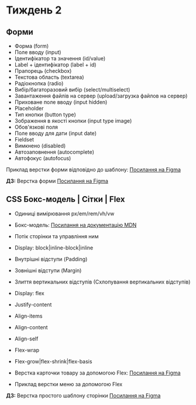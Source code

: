 # Тиждень 2

## Форми

- Форма (form)
- Поле вводу (input)
- Ідентифікатор та значення (id/value)
- Label + ідентифікатор (label + id)
- Прапорець (checkbox)
- Текстова область (textarea)
- Радіокнопка (radio)
- Вибір/багаторазовий вибір (select/multiselect)
- Завантаження файлів на сервер (upload/загрузка файлов на сервер)
- Приховане поле вводу (input hidden)
- Placeholder
- Тип кнопки (button type)
- Зображення в якості кнопки (input type image)
- Обов'язкові поля
- Поле вводу для дати (input date)
- Fieldset
- Вимкнено (disabled)
- Автозаповнення (autocomplete)
- Автофокус (autofocus)

Приклад верстки форми відповідно до шаблону: [Посилання на Figma](https://www.figma.com/file/XIGo9Oo8dSS7VSZRaXXBMt/SignUpForm)

**ДЗ:** Верстка форми [Посилання на Figma](https://www.figma.com/file/yLTQtQBSS4398GLZnJre1o/sign-up-form)

## CSS Бокс-модель | Сітки | Flex
- Одиниці вимірювання px/em/rem/vh/vw
- Бокс-модель: [Посилання на документацію MDN](https://developer.mozilla.org/ru/docs/Web/CSS/CSS_Box_Model)
- Потік сторінки та управління ним
- Display: block|inline-block|inline
- Внутрішні відступи (Padding)
- Зовнішні відступи (Margin)
- Злиття вертикальних відступів (Схлопування вертикальних відступів)

- Display: flex
- Justify-content
- Align-items
- Align-content
- Align-self
- Flex-wrap
- Flex-grow|flex-shrink|flex-basis

- Верстка карточки товару за допомогою Flex: [Посилання на Figma](https://www.figma.com/file/8cIUOY8RQuaaYkjaxpfySI/Product)
- Приклад верстки меню за допомогою Flex

**ДЗ:** Верстка простого шаблону сторінки [Посилання на Figma](https://www.figma.com/file/Hp1k4Lw1cKtYvp55KK6HYU/MIcroLanding?node-id=0%3A1)

